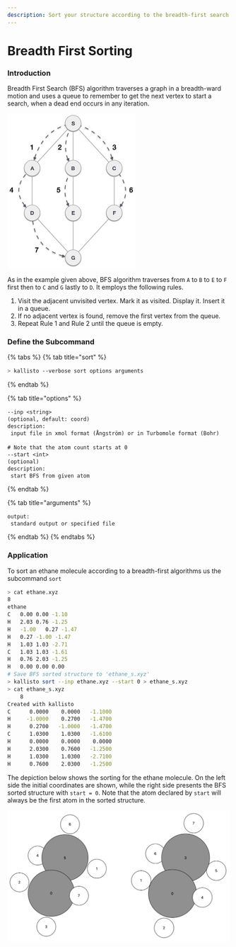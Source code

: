 ```yaml
---
description: Sort your structure according to the breadth-first search algorithm.
---
```


# Breadth First Sorting

### Introduction

Breadth First Search \(BFS\) algorithm traverses a graph in a breadth-ward motion and uses a queue to remember to get the next vertex to start a search, when a dead end occurs in any iteration.

![](../.gitbook/assets/breadth_first_traversal.jpg)

As in the example given above, BFS algorithm traverses from `A` to `B` to `E` to `F` first then to `C` and `G` lastly to `D`. It employs the following rules.

1.  Visit the adjacent unvisited vertex. Mark it as visited. Display it. Insert it in a queue.
2. If no adjacent vertex is found, remove the first vertex from the queue.
3. Repeat Rule 1 and Rule 2 until the queue is empty.

### Define the Subcommand

{% tabs %}
{% tab title="sort" %}
```bash
> kallisto --verbose sort options arguments
```
{% endtab %}

{% tab title="options" %}
```markup
--inp <string> 
(optional, default: coord)
description: 
 input file in xmol format (Ångström) or in Turbomole format (Bohr)
 
# Note that the atom count starts at 0
--start <int>
(optional)
description:
 start BFS from given atom
```
{% endtab %}

{% tab title="arguments" %}
```
output: 
 standard output or specified file
```
{% endtab %}
{% endtabs %}

### Application

To sort an ethane molecule according to a breadth-first algorithms us the subcommand `sort`

```bash
> cat ethane.xyz
8
ethane
C	0.00 0.00 -1.10
H	2.03 0.76 -1.25
H	-1.00	0.27 -1.47
H	0.27 -1.00 -1.47
H	1.03 1.03 -2.71
C	1.03 1.03 -1.61
H	0.76 2.03 -1.25
H	0.00 0.00 0.00
# Save BFS sorted structure to 'ethane_s.xyz'
> kallisto sort --inp ethane.xyz --start 0 > ethane_s.xyz
> cat ethane_s.xyz
    8
Created with kallisto
C      0.0000    0.0000   -1.1000
H     -1.0000    0.2700   -1.4700
H      0.2700   -1.0000   -1.4700
C      1.0300    1.0300   -1.6100
H      0.0000    0.0000    0.0000
H      2.0300    0.7600   -1.2500
H      1.0300    1.0300   -2.7100
H      0.7600    2.0300   -1.2500
```

The depiction below shows the sorting for the ethane molecule. On the left side the initial coordinates are shown, while the right side presents the BFS sorted structure with `start = 0`. Note that the atom declared by `start` will always be the first atom in the sorted structure.

![](../.gitbook/assets/bfs.png)

